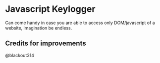 Javascript Keylogger
=======================

Can come handy in case you are able to access only DOM/javascript of a website, imagination be endless.

Credits for improvements
-----------------------
@blackout314

